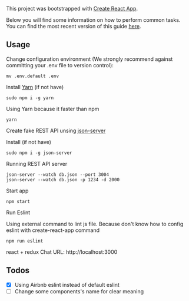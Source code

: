 This project was bootstrapped with [Create React App](https://github.com/facebookincubator/create-react-app).

Below you will find some information on how to perform common tasks.<br>
You can find the most recent version of this guide [here](https://github.com/facebookincubator/create-react-app/blob/master/packages/react-scripts/template/README.md).

## Usage
Change configuration environment (We strongly recommend against committing your .env file to version control):
```
mv .env.default .env
```
Install [Yarn](https://yarnpkg.com/) (if not have)

```
sudo npm i -g yarn
```

Using Yarn because it faster than npm

```
yarn
```

Create fake REST API unsing [json-server](https://github.com/typicode/json-server)

Install (if not have)

```
sudo npm i -g json-server
```

Running REST API server

```
json-server --watch db.json --port 3004
json-server --watch db.json -p 1234 -d 2000

```

Start app

```
npm start
```

Run Eslint

Using external command to lint js file. Because don't know how to config eslint with create-react-app command

```
npm run eslint
```
react + redux Chat URL: http://localhost:3000
## Todos

* [x] Using Airbnb eslint instead of default eslint
* [ ] Change some components's name for clear meaning
